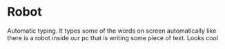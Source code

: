 # Robot
Automatic typing.
It types some of the words on screen automatically like there is a robot inside our pc that is writing some piece of text.
Looks cool

